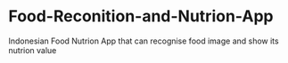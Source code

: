# Food-Reconition-and-Nutrion-App
Indonesian Food Nutrion App that can recognise food image and show its nutrion value
